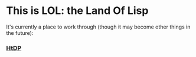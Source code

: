 # This is LOL: the Land Of Lisp

It's currently a place to work through (though it may become other things in the future):

### [HtDP](http://www.ccs.neu.edu/home/matthias/HtDP2e/)
